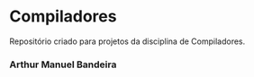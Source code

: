 # Compiladores
Repositório criado para projetos da disciplina de Compiladores.

### Arthur Manuel Bandeira
